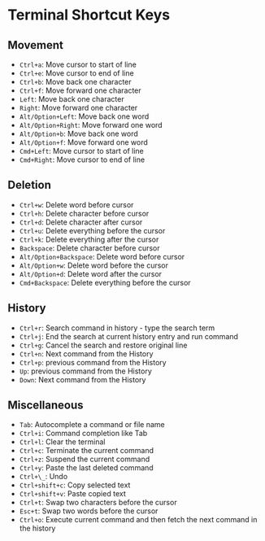# Terminal Shortcut Keys

## Movement

- `Ctrl+a`: Move cursor to start of line
- `Ctrl+e`: Move cursor to end of line
- `Ctrl+b`: Move back one character
- `Ctrl+f`: Move forward one character
- `Left`: Move back one character
- `Right`: Move forward one character
- `Alt/Option+Left`: Move back one word
- `Alt/Option+Right`: Move forward one word
- `Alt/Option+b`: Move back one word
- `Alt/Option+f`: Move forward one word
- `Cmd+Left`: Move cursor to start of line
- `Cmd+Right`: Move cursor to end of line

## Deletion

- `Ctrl+w`: Delete word before cursor
- `Ctrl+h`: Delete character before cursor
- `Ctrl+d`: Delete character after cursor
- `Ctrl+u`: Delete everything before the cursor
- `Ctrl+k`: Delete everything after the cursor
- `Backspace`: Delete character before cursor
- `Alt/Option+Backspace`: Delete word before cursor
- `Alt/Option+w`: Delete word before the cursor
- `Alt/Option+d`: Delete word after the cursor
- `Cmd+Backspace`: Delete everything before the cursor

## History

- `Ctrl+r`: Search command in history - type the search term
- `Ctrl+j`: End the search at current history entry and run command
- `Ctrl+g`: Cancel the search and restore original line
- `Ctrl+n`: Next command from the History
- `Ctrl+p`: previous command from the History
- `Up`: previous command from the History
- `Down`: Next command from the History

## Miscellaneous

- `Tab`: Autocomplete a command or file name
- `Ctrl+i`: Command completion like Tab
- `Ctrl+l`: Clear the terminal
- `Ctrl+c`: Terminate the current command
- `Ctrl+z`: Suspend the current command
- `Ctrl+y`: Paste the last deleted command
- `Ctrl+\_`: Undo
- `Ctrl+shift+c`: Copy selected text
- `Ctrl+shift+v`: Paste copied text
- `Ctrl+t`: Swap two characters before the cursor
- `Esc+t`: Swap two words before the cursor
- `Ctrl+o`: Execute current command and then fetch the next command in the history
